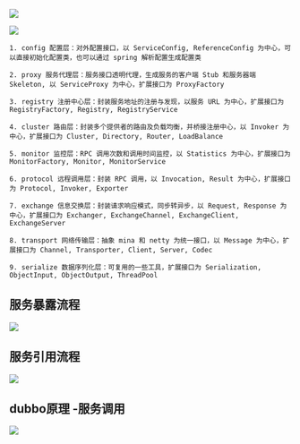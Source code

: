 ![](https://pic.superbed.cn/item/5e240a242fb38b8c3c74861b.jpg)

![](https://pic.superbed.cn/item/5e240a362fb38b8c3c7487a7.jpg)

```
1. config 配置层：对外配置接口，以 ServiceConfig, ReferenceConfig 为中心，可以直接初始化配置类，也可以通过 spring 解析配置生成配置类

2. proxy 服务代理层：服务接口透明代理，生成服务的客户端 Stub 和服务器端 Skeleton, 以 ServiceProxy 为中心，扩展接口为 ProxyFactory

3. registry 注册中心层：封装服务地址的注册与发现，以服务 URL 为中心，扩展接口为 RegistryFactory, Registry, RegistryService

4. cluster 路由层：封装多个提供者的路由及负载均衡，并桥接注册中心，以 Invoker 为中心，扩展接口为 Cluster, Directory, Router, LoadBalance

5. monitor 监控层：RPC 调用次数和调用时间监控，以 Statistics 为中心，扩展接口为 MonitorFactory, Monitor, MonitorService

6. protocol 远程调用层：封装 RPC 调用，以 Invocation, Result 为中心，扩展接口为 Protocol, Invoker, Exporter

7. exchange 信息交换层：封装请求响应模式，同步转异步，以 Request, Response 为中心，扩展接口为 Exchanger, ExchangeChannel, ExchangeClient, ExchangeServer

8. transport 网络传输层：抽象 mina 和 netty 为统一接口，以 Message 为中心，扩展接口为 Channel, Transporter, Client, Server, Codec

9. serialize 数据序列化层：可复用的一些工具，扩展接口为 Serialization, ObjectInput, ObjectOutput, ThreadPool
```

## 服务暴露流程

![](https://pic.superbed.cn/item/5e240aae2fb38b8c3c749386.jpg)



## 服务引用流程

![](https://pic.superbed.cn/item/5e240ad52fb38b8c3c74985f.jpg)

## dubbo原理 -服务调用

![](https://youpaiyun.zongqilive.cn/superbed/2020/02/02/5e369a532fb38b8c3c5fb03b.jpg)







